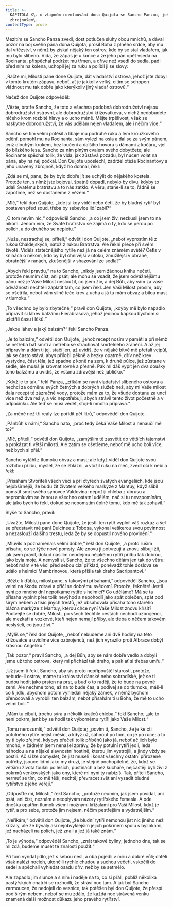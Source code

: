 ```yaml
---
title: >-
  KAPITOLA X\. o vtipném rozmlouvání dona Quijota se Sancho Panzou, jeho
  zbrojnošem\.
contentType: prose
---
```


<section>

Mezitím se Sancho Panza zvedl, dost potlučen sluhy obou mnichů, a dával pozor na boj svého pána dona Quijota, prosil Boha z plného srdce, aby mu dal vítězství, v němž by získal nějaký ten ostrov, kde by se stal vladařem, jak mu bylo slíbeno. Vida, že zápas je u konce a že jeho pán opět vsedá na Rocinanta, přispěchal podržet mu třmen, a dříve než vsedl do sedla, padl před ním na kolena, uchopil jej za ruku a políbil ji se slovy:

„Račte mi, Milosti pane done Quijote, dát vladařství ostrova, jehož jste dobyl v tomto krutém zápasu, neboť, ať je jakkoliv velký, cítím se schopen vládnout mu tak dobře jako kterýkoliv jiný vladař ostrovů.“

Načež don Quijote odpověděl:

„Vězte, bratře Sancho, že toto a všechna podobná dobrodružství nejsou dobrodružství ostrovní, ale dobrodružství křižovatková, v nichž nedobudete ničeho krom rozbité hlavy a o ucho méně. Mějte trpělivost, však se naskytne dobrodružství, že vás udělám nejen vladařem, ale i něčím více.“

Sancho se tím velmi potěšil a líbaje mu podruhé ruku a lem kroužkového odění, pomohl mu na Rocinanta, sám vylezl na osla a dal se za svým pánem, jenž dlouhým krokem, bez loučení a dalšího hovoru s dámami z kočáru, vjel do blízkého lesa. Sancho za ním plným cvalem svého dobytčete; ale Rocinante spěchal tolik, že vida, jak zůstává pozadu, byl nucen volat na pána, aby na něj počkal. Don Quijote uposlechl, zadržel otěže Rocinantovy a jeho unavený zbrojnoš, když ho dohnal, řekl:

„Zdá se mi, pane, že by bylo dobře jít se uchýlit do nějakého kostela. Protože ten, s nímž jste bojoval, špatně dopadl, nebylo by divu, kdyby to udali Svatému bratrstvu a to nás zatklo. A věru, stane-li se to, řádně se zapotíme, než se dostaneme z vězení.“

„Mlč,“ řekl don Quijote, „kde jsi kdy viděl nebo četl, že by bludný rytíř byl postaven před soud, třeba by sebevíce lidí zabil?“

„O tom nevím nic,“ odpověděl Sancho, „a co jsem živ, nezkusil jsem to na nikom. Jenom vím, že Svaté bratrstvo se zajímá o ty, kdo se perou po polích, a do druhého se nepletu.“

„Nuže, nestrachuj se, příteli,“ odvětil don Quijote, „neboť vyprostím tě z rukou Chaldejských, natož z rukou Bratrstva. Ale řekni přece při svém životě. Viděls statečnějšího rytíře než já na celém známém světě? Četls v knihách o někom, kdo by byl ohnivější v útoku, zmužilejší v obraně, obratnější v ranách, zkušenější v shazování ze sedla?“

„Abych řekl pravdu,“ na to Sancho, „nikdy jsem žádnou knihu nečetl, protože neumím číst, ani psát; ale mohu se vsadit, že jsem odvážnějšímu pánu než je Vaše Milost nesloužil, co jsem živ, a dej Bůh, aby vám za vaše odvážnosti nechtěli zaplatit tam, co jsem řekl. Jen Vaši Milost prosím, aby se ošetřila, neboť vám silně teče krev z ucha a já tu mám obvaz a bílou mast v tlumoku.“

„To všechno by bylo zbytečné,“ pravil don Quijote, „kdyby mě bylo napadlo připravit si láhev balzámu Fierabrasova, jehož jedinou kapkou bychom si ušetřili času i léků.“

„Jakou láhev a jaký balzám?“ řekl Sancho Panza.

„Je to balzám,“ odvětil don Quijote, „jehož recept nosím v paměti a při němž se netřeba bát smrti a netřeba se strachovat smrtelného zranění. A až jej připravím a dám ti jej, stačí jen, až uvidíš, že v nějaké bitvě mě přeťali vejpůl, jak se často stává, abys přiložil pěkně a hezky opatrně, dřív než krev vystydne, část těla, jež spadne z koně na zem, k druhé půlce, jež zůstane v sedle, ale musíš je srovnat rovně a přesně. Pak mi dáš vypít jen dva doušky toho balzámu a uvidíš, že vstanu zdravější než jablíčko.“

„Když je to tak,“ řekl Panza, „zříkám se nyní vladařství slíbeného ostrova a nechci za odměnu svých četných a dobrých služeb než, aby mi Vaše milost dala recept té zázračné vody, protože mám za to, že všude dostanu za unci více než dva reály, a víc nepotřebuji, abych strávil tento život počestně a v odpočinku. Ale teď se musí vědět, stojí-li mnoho příprava.“

„Za méně než tři reály lze pořídit pět litrů,“ odpověděl don Quijote.

„Pánbůh s námi,“ Sancho nato, „proč tedy čeká Vaše Milost a nenaučí mě to?“

„Mlč, příteli,“ odvětil don Quijote, „zamýšlím tě zasvětit do větších tajemství a prokázat ti větší milosti. Ale zatím se ošetřeme, neboť mě ucho bolí více, než bych si přál.“

Sancho vytáhl z tlumoku obvaz a mast; ale když viděl don Quijote svou rozbitou přilbu, myslel, že se zblázní, a vložil ruku na meč, zvedl oči k nebi a řekl:

„Přísahám Stvořiteli všech věcí a při čtyřech svatých evangeliích, kde jsou nejobšírnější, že budu žít životem velkého markýze z Mantuy, když slíbil pomstít smrt svého synovce Valdovína: nepožiji chleba z ubrusu a nepromluvím se ženou a všechno ostatní udělám, nač si tu nevzpomínám, ale jako bych to řekl, dokud se nepomstím úplně tomu, kdo mě tak zohavil.“

Slyše to Sancho, pravil:

„Uvažte, Milosti pane done Quijote, že jestli ten rytíř vyplnil váš rozkaz a šel se představit mé paní Dulcinee z Tobosa, vykonal veškerou svou povinnost a nezaslouží dalšího trestu, leda že by se dopustil nového provinění.“

„Mluvils a poznamenals velmi dobře,“ řekl don Quijote, „a proto ruším přísahu, co se týče nové pomsty. Ale znovu ji potvrzuji a znovu slibuji žít, jak jsem pravil, dokud násilím neodejmu nějakému rytíři přilbu tak dobrou, jako byla moje. A nemysli si, Sancho, že to všechno dělám jen tak do větru: neboť mám v té věci před sebou cizí příklad, poněvadž tohle doslova se událo s helmicí Mambrinovou, která přišla tak draho Sacripantovi.“

„Běžte k ďáblu, milostpane, s takovými přísahami,“ odpověděl Sancho, „jsou velmi na škodu zdraví a příčí se dobrému svědomí. Protože, řekněte! Jestli nyní po mnoho dní nepotkáme rytíře s helmicí? Co uděláme? Má se ta přísaha vyplnit přes tolik nevýhod a nepohodlí jako spát oblečen, spát pod širým nebem a tisíc jiných trestů, jež obsahovala přísaha toho starého blázna markýze z Mantuy, kterou chce nyní Vaše Milost znovu křísit? Podívejte se dobře, Milosti, po všech těchhle cestách nechodí ozbrojenci, ale mezkaři a vozkové, kteří nejen nemají přilby, ale třeba o něčem takovém neslyšeli, co jsou živi.“

„Mýlíš se,“ řekl don Quijote, „neboť nebudeme ani dvě hodiny na této křižovatce a uvidíme více ozbrojenců, než jich vyrazilo proti Albrace dobýt krásnou Angeliku.“

„Tak pozor,“ pravil Sancho, „a dej Bůh, aby se nám dobře vedlo a dobyli jsme už toho ostrova, který mi přichází tak draho, a pak ať si třebas umřu.“

„Už jsem ti řekl, Sancho, aby sis proto nepřipouštěl starosti, protože, nebude-li ostrov, máme tu království dánské nebo sobradíské, jež se ti budou hodit jako prsten na prst, a buď o to raději, že to bude na pevné zemi. Ale nechme toho, až na to bude čas, a podívej se do tlumoku, máš-li co k jídlu, abychom potom vyhledali nějaký zámek, v němž bychom přenocovali a vyrobili ten balzám, neboť přísahám ti u Boha, že mě to ucho velmi bolí.“

„Mám tu cibuli, trochu sýra a několik krajíců chleba,“ řekl Sancho; „ale to není pokrm, jenž by se hodil tak výbornému rytíři jako Vaše Milost.“

„Tomu nerozumíš,“ odvětil don Quijote; „povím ti, Sancho, že je ke cti potulného rytíře nejíst měsíc, a když už, sáhnout po tom, co je po ruce; a to by ti bylo zřejmé, kdybys přečetl tolik příběhů jako já, neboť ač jich bylo mnoho, v žádném jsem nenašel zprávy, že by potulní rytíři jedli, leda náhodou a na nějaké slavnostní hostině, kterou jim vystrojili, a jindy vždy se postili. Ač si lze domyslet, že jíst museli i konat všechny ostatní přirozené potřeby, jsouce lidmi jako my druzí, je stejně pochopitelné, že, když se většinu života toulali po lesích, pustinách a bez kuchaře, nejčastěji byli živi z pokrmů venkovských jako ony, které mi nyní ty nabízíš. Tak, příteli Sancho, nermuť se tím, co mě těší, nechtěj převracet svět ani vysadit bludné rytířstvo z jeho veřejí.“

„Odpusťte mi, Milosti,“ řekl Sancho; „protože neumím, jak jsem povídal, ani psát, ani číst, neznám a neoplývám názory rytířského řemesla. A ode dneška opatřím tlumok všemi možnými křížalami pro Vaši Milost, když je rytíř, a pro sebe, protože jím nejsem, něčím pestřejším a vydatnějším.“

„Neříkám,“ odvětil don Quijote, „že bludní rytíři nemohou jíst nic jiného než křížaly, ale že bývaly asi nejobvyklejším jejich pokrmem spolu s bylinkami, jež nacházeli na polích, jež znali a jež já také znám.“

„To je výhoda,“ odpověděl Sancho, „znát takové byliny; jednoho dne, tak se mi zdá, budeme muset té znalosti použít.“

Při tom vyndal jídlo, jež s sebou nesl, a oba pojedli v míru a dobré vůli; chtěli však nalézt nocleh, ukončili rychle chudou a suchou večeři, vskočili do sedel a spěchali vyhledat osadu dřív, než by se setmělo.

Ale zapadlo jim slunce a s ním i naděje na to, co si přáli, poblíž několika pastýřských chatrčí se rozhodli, že stráví noc tam. A jak byl Sancho zarmoucen, že nedojeli do vesnice, tak potěšen byl don Quijote, že přespí pod širým nebem, neboť se mu zdálo, že každá noc strávená venku znamená další možnost důkazu jeho pravého rytířství.

</section>
